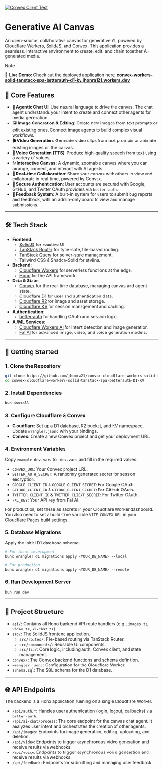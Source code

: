 [![Convex Client Test](https://github.com/jhomra21/convex-cloudflare-workers-solid-tanstack-spa-betterauth-D1-KV/actions/workflows/test.yml/badge.svg?branch=master)](https://github.com/jhomra21/convex-cloudflare-workers-solid-tanstack-spa-betterauth-D1-KV/actions/workflows/test.yml)

# Generative AI Canvas

An open-source, collaborative canvas for generative AI, powered by Cloudflare Workers, SolidJS, and Convex. This application provides a seamless, interactive environment to create, edit, and chain together AI-generated media.

> [!NOTE]
> 🚀 **Live Demo:** Check out the deployed application here: **[convex-workers-solid-tanstack-spa-betterauth-d1-kv.jhonra121.workers.dev](https://convex-workers-solid-tanstack-spa-betterauth-d1-kv.jhonra121.workers.dev/)**

## 🌟 Core Features

-   **🤖 Agentic Chat UI**: Use natural language to drive the canvas. The chat agent understands your intent to create and connect other agents for media generation.
-   **🖼️ Image Generation & Editing**: Create new images from text prompts or edit existing ones. Connect image agents to build complex visual workflows.
-   **🎬 Video Generation**: Generate video clips from text prompts or animate existing images on the canvas.
-   **🎤 Voice Generation (TTS)**: Produce high-quality speech from text using a variety of voices.
-   **✨ Interactive Canvas**: A dynamic, zoomable canvas where you can arrange, connect, and interact with AI agents.
-   **🤝 Real-time Collaboration**: Share your canvas with others to view and collaborate in real-time, powered by Convex.
-   **🔐 Secure Authentication**: User accounts are secured with Google, GitHub, and Twitter OAuth providers via `better-auth`.
-   **📝 Feedback System**: A built-in system for users to submit bug reports and feedback, with an admin-only board to view and manage submissions.

---

## 🛠️ Tech Stack

-   **Frontend**:
    -   [SolidJS](https://www.solidjs.com/) for reactive UI.
    -   [TanStack Router](https://tanstack.com/router/v1/docs/adapters/solid-router) for type-safe, file-based routing.
    -   [TanStack Query](https://tanstack.com/query/latest/docs/solid/overview) for server-state management.
    -   [Tailwind CSS](https://tailwindcss.com/) & [Shadcn-Solid](https://shadcn-solid.com/) for styling.
-   **Backend**:
    -   [Cloudflare Workers](https://workers.cloudflare.com/) for serverless functions at the edge.
    -   [Hono](https://hono.dev/) for the API framework.
-   **Data & State**:
    -   [Convex](https://www.convex.dev/) for the real-time database, managing canvas and agent state.
    -   [Cloudflare D1](https://developers.cloudflare.com/d1/) for user and authentication data.
    -   [Cloudflare R2](https://developers.cloudflare.com/r2/) for image and asset storage.
    -   [Cloudflare KV](https://developers.cloudflare.com/kv/) for session management and caching.
-   **Authentication**:
    -   [better-auth](https://www.better-auth.com/) for handling OAuth and session logic.
-   **AI/ML Services**:
    -   [Cloudflare Workers AI](https://developers.cloudflare.com/workers-ai/) for intent detection and image generation.
    -   [Fal AI](https://www.fal.ai/) for advanced image, video, and voice generation models.

---

## 🚀 Getting Started

### 1. Clone the Repository
```bash
git clone https://github.com/jhomra21/convex-cloudflare-workers-solid-tanstack-spa-betterauth-D1-KV.git
cd convex-cloudflare-workers-solid-tanstack-spa-betterauth-D1-KV
```

### 2. Install Dependencies
```bash
bun install
```

### 3. Configure Cloudflare & Convex
-   **Cloudflare**: Set up a D1 database, R2 bucket, and KV namespace. Update `wrangler.jsonc` with your bindings.
-   **Convex**: Create a new Convex project and get your deployment URL.

### 4. Environment Variables
Copy `example.dev.vars` to `.dev.vars` and fill in the required values:
-   `CONVEX_URL`: Your Convex project URL.
-   `BETTER_AUTH_SECRET`: A randomly generated secret for session encryption.
-   `GOOGLE_CLIENT_ID` & `GOOGLE_CLIENT_SECRET`: For Google OAuth.
-   `GITHUB_CLIENT_ID` & `GITHUB_CLIENT_SECRET`: For GitHub OAuth.
-   `TWITTER_CLIENT_ID` & `TWITTER_CLIENT_SECRET`: For Twitter OAuth.
-   `FAL_KEY`: Your API key from Fal AI.

For production, set these as secrets in your Cloudflare Worker dashboard. You also need to set a build-time variable `VITE_CONVEX_URL` in your Cloudflare Pages build settings.

### 5. Database Migrations
Apply the initial D1 database schema.
```bash
# For local development
bunx wrangler d1 migrations apply <YOUR_DB_NAME> --local

# For production
bunx wrangler d1 migrations apply <YOUR_DB_NAME> --remote
```

### 6. Run Development Server
```bash
bun run dev
```

---

## 📁 Project Structure

-   `api/`: Contains all Hono backend API route handlers (e.g., `images.ts`, `video.ts`, `ai-chat.ts`).
-   `src/`: The SolidJS frontend application.
    -   `src/routes/`: File-based routing via TanStack Router.
    -   `src/components/`: Reusable UI components.
    -   `src/lib/`: Core logic, including auth, Convex client, and state management.
-   `convex/`: The Convex backend functions and schema definition.
-   `wrangler.jsonc`: Configuration for the Cloudflare Worker.
-   `schema.sql`: The SQL schema for the D1 database.

---

## 🌐 API Endpoints

The backend is a Hono application running on a single Cloudflare Worker.

-   `/api/auth/*`: Handles user authentication (login, logout, callbacks) via `better-auth`.
-   `/api/ai-chat/process`: The core endpoint for the canvas chat agent. It analyzes user intent and orchestrates the creation of other agents.
-   `/api/images`: Endpoints for image generation, editing, uploading, and deletion.
-   `/api/video`: Endpoints to trigger asynchronous video generation and receive results via webhooks.
-   `/api/voice`: Endpoints to trigger asynchronous voice generation and receive results via webhooks.
-   `/api/feedback`: Endpoints for submitting and managing user feedback.
